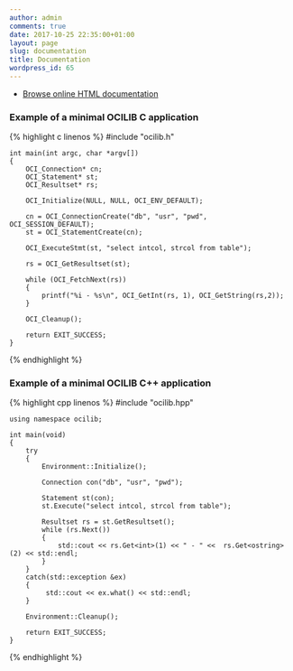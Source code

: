 ```yaml
---
author: admin
comments: true
date: 2017-10-25 22:35:00+01:00
layout: page
slug: documentation
title: Documentation
wordpress_id: 65
---
```


* [Browse online HTML documentation]({{site.baseurl}}/doc/html/)


### Example of a minimal OCILIB C application  
 
{% highlight c linenos %}
    #include "ocilib.h"
    
    int main(int argc, char *argv[])
    {
        OCI_Connection* cn;
        OCI_Statement* st;
        OCI_Resultset* rs;
         
        OCI_Initialize(NULL, NULL, OCI_ENV_DEFAULT);
     
        cn = OCI_ConnectionCreate("db", "usr", "pwd", OCI_SESSION_DEFAULT);
        st = OCI_StatementCreate(cn);
       
        OCI_ExecuteStmt(st, "select intcol, strcol from table");
        
        rs = OCI_GetResultset(st);
       
        while (OCI_FetchNext(rs))
        {
            printf("%i - %s\n", OCI_GetInt(rs, 1), OCI_GetString(rs,2));
        }
     
        OCI_Cleanup();
     
        return EXIT_SUCCESS;
    }
{% endhighlight %}
 
### Example of a minimal OCILIB C++ application

{% highlight cpp linenos %}
    #include "ocilib.hpp"
    
    using namespace ocilib;
    
    int main(void)
    {
        try
        {
            Environment::Initialize();
    
            Connection con("db", "usr", "pwd");
            
            Statement st(con);
            st.Execute("select intcol, strcol from table");
    
            Resultset rs = st.GetResultset();
            while (rs.Next())
            {
                std::cout << rs.Get<int>(1) << " - " <<  rs.Get<ostring>(2) << std::endl;
            }
        }
        catch(std::exception &ex)
        {
             std::cout << ex.what() << std::endl;
        }
    
        Environment::Cleanup();
     
        return EXIT_SUCCESS;
    }
{% endhighlight %}
